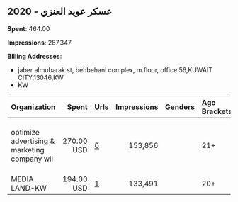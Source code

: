 ## 2020 - عسكر عويد العنزي 
**Spent**: 464.00

**Impressions**: 287,347

**Billing Addresses**: 
- jaber almubarak st, behbehani complex, m floor, office 56,KUWAIT CITY,13046,KW
- KW

|Organization|Spent|Urls|Impressions|Genders|Age Brackets|Country Codes|Billing Addresses|
|:---|---:|:---|---:|:---|:---|:---|:---|
|optimize advertising & marketing company wll|270.00 USD|[0](https://www.snap.com/political-ads/asset/e078845e9d9f9dd489560b6009f18d70ab3b273318f926406bf4b2e95a2cbb55?mediaType=mov)|153,856||21+|kuwait|jaber almubarak st, behbehani complex, m floor, office 56,KUWAIT CITY,13046,KW|
|MEDIA LAND-KW|194.00 USD|[1](https://www.snap.com/political-ads/asset/dd472228b4731ef331fc1037573bff4abf2ed5a8dcd3b68472ba3e43e4e68ae7?mediaType=mp4)|133,491||20+|kuwait|KW|
